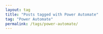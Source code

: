 ```yaml
---
layout: tag
title: "Posts tagged with Power Automate"
tag: "Power Automate"
permalink: /tags/power-automate/
---
```

